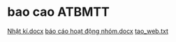 
# bao cao ATBMTT
[Nhật kí.docx](https://github.com/maimitmt/baocao-ATBMTT/files/10938832/Nh.t.ki.docx)
[báo cáo hoạt động nhóm.docx](https://github.com/maimitmt/baocao-ATBMTT/files/10938831/bao.cao.ho.t.d.ng.nhom.docx)
[tao_web.txt](https://github.com/maimitmt/baocao-ATBMTT/files/10938976/tao_web.txt)
